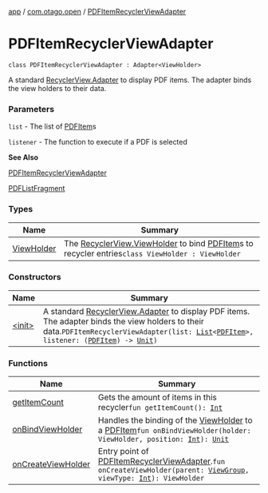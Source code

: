 [app](../../index.md) / [com.otago.open](../index.md) / [PDFItemRecyclerViewAdapter](./index.md)

# PDFItemRecyclerViewAdapter

`class PDFItemRecyclerViewAdapter : Adapter<ViewHolder>`

A standard [RecyclerView.Adapter](#) to display PDF items.
The adapter binds the view holders to their data.

### Parameters

`list` - The list of [PDFItem](../-p-d-f-item/index.md)s

`listener` - The function to execute if a PDF is selected

**See Also**

[PDFItemRecyclerViewAdapter](./index.md)

[PDFListFragment](../-p-d-f-list-fragment/index.md)

### Types

| Name | Summary |
|---|---|
| [ViewHolder](-view-holder/index.md) | The [RecyclerView.ViewHolder](#) to bind [PDFItem](../-p-d-f-item/index.md)s to recycler entries`class ViewHolder : ViewHolder` |

### Constructors

| Name | Summary |
|---|---|
| [&lt;init&gt;](-init-.md) | A standard [RecyclerView.Adapter](#) to display PDF items. The adapter binds the view holders to their data.`PDFItemRecyclerViewAdapter(list: `[`List`](https://kotlinlang.org/api/latest/jvm/stdlib/kotlin.collections/-list/index.html)`<`[`PDFItem`](../-p-d-f-item/index.md)`>, listener: (`[`PDFItem`](../-p-d-f-item/index.md)`) -> `[`Unit`](https://kotlinlang.org/api/latest/jvm/stdlib/kotlin/-unit/index.html)`)` |

### Functions

| Name | Summary |
|---|---|
| [getItemCount](get-item-count.md) | Gets the amount of items in this recycler`fun getItemCount(): `[`Int`](https://kotlinlang.org/api/latest/jvm/stdlib/kotlin/-int/index.html) |
| [onBindViewHolder](on-bind-view-holder.md) | Handles the binding of the [ViewHolder](-view-holder/index.md) to a [PDFItem](../-p-d-f-item/index.md)`fun onBindViewHolder(holder: ViewHolder, position: `[`Int`](https://kotlinlang.org/api/latest/jvm/stdlib/kotlin/-int/index.html)`): `[`Unit`](https://kotlinlang.org/api/latest/jvm/stdlib/kotlin/-unit/index.html) |
| [onCreateViewHolder](on-create-view-holder.md) | Entry point of [PDFItemRecyclerViewAdapter](./index.md).`fun onCreateViewHolder(parent: `[`ViewGroup`](https://developer.android.com/reference/android/view/ViewGroup.html)`, viewType: `[`Int`](https://kotlinlang.org/api/latest/jvm/stdlib/kotlin/-int/index.html)`): ViewHolder` |
